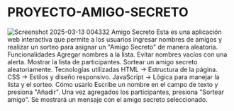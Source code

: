 # PROYECTO-AMIGO-SECRETO
![Screenshot 2025-03-13 004332](https://github.com/user-attachments/assets/dd2efbcd-326f-404e-b6a4-793dbe944633)
Amigo Secreto
Esta es una aplicación web interactiva que permite a los usuarios ingresar nombres de amigos y realizar un sorteo para asignar un "Amigo Secreto" de manera aleatoria.
Funcionalidades
Agregar nombres a la lista.
Evitar nombres vacíos con una alerta.
Mostrar la lista de participantes.
Sortear un amigo secreto aleatoriamente.
 Tecnologías utilizadas
HTML → Estructura de la página.
CSS → Estilos y diseño responsivo.
JavaScript → Lógica para manejar la lista y el sorteo.
Cómo usarlo
Escribe un nombre en el campo de texto y presiona "Añadir".
Una vez agregados los participantes, presiona "Sortear amigo".
Se mostrará un mensaje con el amigo secreto seleccionado.
